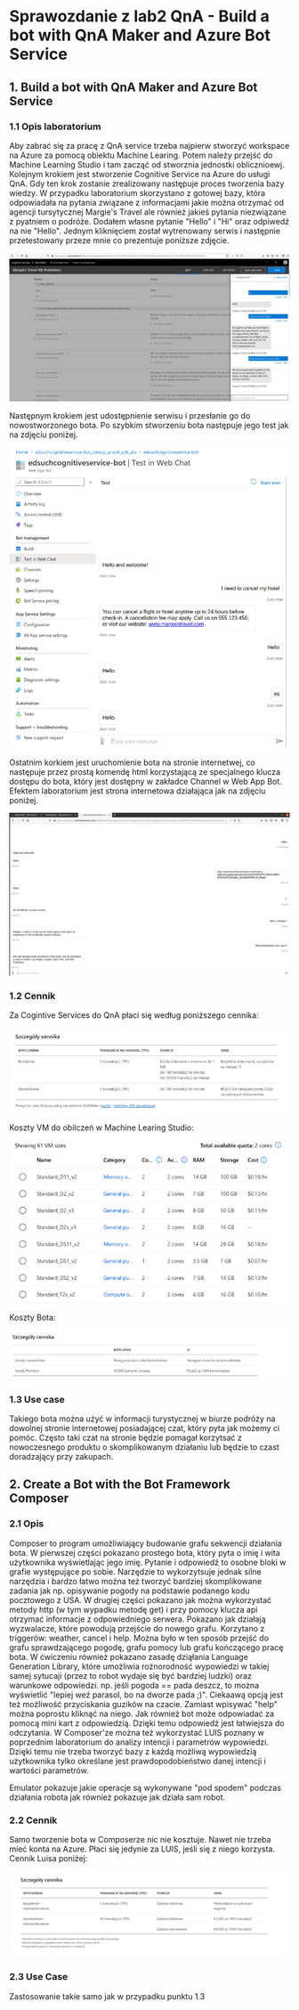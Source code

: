 # Sprawozdanie z lab2 QnA - Build a bot with QnA Maker and Azure Bot Service

## 1. Build a bot with QnA Maker and Azure Bot Service

### 1.1 Opis laboratorium

Aby zabrać się za pracę z QnA service trzeba najpierw stworzyć workspace na Azure za pomocą obiektu Machine Learing. Potem należy przejść do Machine Learning Studio i tam  zacząć od stworznia jednostki oblicznioewj.
Kolejnym krokiem jest stworzenie Cognitive Service na Azure do usługi QnA. Gdy ten krok zostanie zrealizowany następuje proces tworzenia bazy wiedzy. W przypadku laboratorium skorzystano z gotowej bazy, która odpowiadała na pytania związane z informacjami jakie można otrzymać od agencji tursytycznej Margie's Travel ale również jakieś pytania niezwiązane z pyatniem o podróże. Dodałem własne pytanie "Hello" i "Hi" oraz odpiwedź na nie "Hello".
Jednym kliknięciem został wytrenowany serwis i następnie przetestowany przeze mnie co prezentuje poniższe zdjęcie. 

![TestSerwsu](https://raw.githubusercontent.com/edsuch21/AI-on-Microsoft-Azure/main/lab2/TestSerwisu.png)

Następnym krokiem jest udostępnienie serwisu i przesłanie go do nowostworzonego bota. Po szybkim stworzeniu bota następuje jego test jak na zdjęciu poniżej.

![TestBota](https://raw.githubusercontent.com/edsuch21/AI-on-Microsoft-Azure/main/lab2/TestBota.png)


Ostatnim korkiem jest uruchomienie bota na stronie internetwej, co następuje przez prostą komendę html korzystającą ze specjalnego klucza dostępu do bota, który jest dostępny w zakładce Channel w Web App Bot.
Efektem laboratorium jest strona internetowa działająca jak na zdjęciu poniżej.

![TestStrony](https://raw.githubusercontent.com/edsuch21/AI-on-Microsoft-Azure/main/lab2/TestStrony.png)

### 1.2 Cennik

Za Cogintive Services do QnA płaci się według poniższego cennika:


![CennikCS](https://raw.githubusercontent.com/edsuch21/AI-on-Microsoft-Azure/main/lab2/Cennik_Cognitive_Service_QnA_maker.png)

Koszty VM do obilczeń w Machine Learing Studio:

![CennikJO](https://raw.githubusercontent.com/edsuch21/AI-on-Microsoft-Azure/main/lab2/Cennik_jednostki_obilczeniowej.png)

Koszty Bota:

![CennikBota](https://raw.githubusercontent.com/edsuch21/AI-on-Microsoft-Azure/main/lab2/Cennik_Bota.png)

### 1.3 Use case

Takiego bota można użyć w informacji turystycznej w biurze podróży na dowolnej stronie internetowej posiadającej czat, który pyta jak możemy ci pomóc. Często taki czat na stronie będzie pomagał korzytsać z nowoczesnego produktu o skomplikowanym działaniu lub będzie to czast doradzający przy zakupach.

## 2.  Create a Bot with the Bot Framework Composer

### 2.1 Opis

Composer to program umożliwiający budowanie grafu sekwencji działania bota. W pierwszej części pokazano prostego bota, który pyta o imię i wita użytkownika wyświetlając jego imię. Pytanie i odpowiedź to osobne bloki w grafie występujące po sobie. Narzędzie to wykorzytsuje jednak silne narzędzia i bardzo łatwo można też tworzyć bardziej skomplikowane zadania jak np. opisywanie pogody na podstawie podanego kodu pocztowego z USA.
W drugiej części pokazano jak można wykorzystać metody http (w tym wypadku metodę get) i przy pomocy klucza api otrzymać informacje z odpowiedniego serwera. Pokazano jak działają wyzwalacze, które powodują przejście do nowego grafu. Korzytano z triggerów: weather, cancel i help. Można było w ten sposób przejść do grafu sprawdzającego pogodę, grafu pomocy lub grafu kończącego pracę bota.
W ćwiczeniu również pokazano zasadę dziąłania Language Generation Library, które umożliwia rożnorodność wypowiedzi w takiej samej sytucaji (przez to robot wydaje się być bardziej ludzki) oraz warunkowe odpowiedzi. np. jeśli pogoda == pada deszcz, to można wyświetlić "lepiej weź parasol, bo na dworze pada ;)".
Ciekaawą opcją jest też możliwość przyciskania guzików na czacie. Zamiast wpisywać "help" można poprostu kliknąć na niego. Jak również bot może odpowiadać za pomocą mini kart z odpowiedzią. Dzięki temu odpowiedź jest łatwiejsza do odczytania.
W Composer'ze można też wykorzystać LUIS poznany w poprzednim laboratorium do analizy intencji i parametrów wypowiedzi. Dzięki temu nie trzeba tworzyć bazy z każdą możliwą wypowiedzią użytkownika tylko określane jest prawdopodobieństwo danej intencji i wartości parametrów.

Emulator pokazuje jakie operacje są wykonywane "pod spodem" podczas działania robota jak również pokazuje jak działa sam robot.

### 2.2 Cennik

Samo tworzenie bota w Composerze nic nie kosztuje. Nawet nie trzeba mieć konta na Azure. Płaci się jedynie za LUIS, jeśli się z niego korzysta. Cennik Luisa poniżej:

![CennikLUIS](https://raw.githubusercontent.com/edsuch21/AI-on-Microsoft-Azure/main/lab1/cennikLU.png)

### 2.3 Use Case

Zastosowanie takie samo jak w przypadku punktu 1.3


